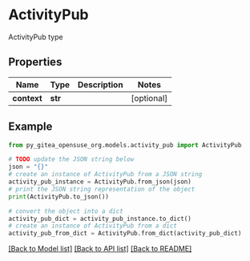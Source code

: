 # ActivityPub

ActivityPub type

## Properties

Name | Type | Description | Notes
------------ | ------------- | ------------- | -------------
**context** | **str** |  | [optional] 

## Example

```python
from py_gitea_opensuse_org.models.activity_pub import ActivityPub

# TODO update the JSON string below
json = "{}"
# create an instance of ActivityPub from a JSON string
activity_pub_instance = ActivityPub.from_json(json)
# print the JSON string representation of the object
print(ActivityPub.to_json())

# convert the object into a dict
activity_pub_dict = activity_pub_instance.to_dict()
# create an instance of ActivityPub from a dict
activity_pub_from_dict = ActivityPub.from_dict(activity_pub_dict)
```
[[Back to Model list]](../README.md#documentation-for-models) [[Back to API list]](../README.md#documentation-for-api-endpoints) [[Back to README]](../README.md)


